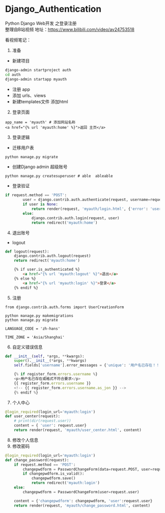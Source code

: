 # Django_Authentication
Python Django Web开发  之登录注册  
整理自B站视频 地址：https://www.bilibili.com/video/av24753518

看视频笔记：

1. 准备
- 新建项目
```sh
django-admin startproject auth
cd auth
django-admin startapp myauth
```
- 注册 app
- 添加 urls、views
- 新建templates文件 添加html
2. 登录页面
```
app_name = 'myauth' # 添加网站名称
<a href="{% url 'myauth:home' %}">返回 主页</a>
```
3. 登录逻辑
- 迁移用户表
```sh
python manage.py migrate
```
- 创建Django admin 超级账号
```
python manage.py createsuperuser # able  ableable
```
- 登录验证
```python
if request.method == 'POST':
        user = django.contrib.auth.authenticate(request, username=request.POST['username'], password=request.POST['password'])
        if user is None:
            return render(request, 'myauth/login.html', {'error': 'userinfo error'})
        else:
            django.contrib.auth.login(request, user)
            return redirect('myauth:home')
```
4. 退出账号
- logout
```python
def logout(request):
    django.contrib.auth.logout(request)
    return redirect('myauth:home')
```
```html
    {% if user.is_authenticated %}
        <a href="{% url 'myauth:logout' %}">退出</a>
    {% else %}
        <a href="{% url 'myauth:login' %}">登录</a>
    {% endif %}
```

5. 注册
```
from django.contrib.auth.forms import UserCreationForm

python manage.py makemigrations
python manage.py migrate

LANGUAGE_CODE = 'zh-hans'

TIME_ZONE = 'Asia/Shanghai'
```
6. 自定义错误信息
```python
def __init__(self, *args, **kwargs):
    super().__init__(*args, **kwargs)
    self.fields['username'].error_messages = {'unique': '用户名已存在！！！', 'invalid': '格式不对！'}
```
```js
    {% if register_form.errors.username %}
    <p>用户名已存在或格式不符合要求</p>
    {{ register_form.errors.username }}
    <!-- {{ register_form.errors.username.as_jon }} -->
    {% endif %}
```
7. 个人中心
```python
@login_required(login_url='myauth:login')
def user_center(request):
    # print(dir(request.user))
    content = { 'user': request.user}
    return render(request, 'myauth/user_center.html', content)
```
8. 修改个人信息
9. 修改密码



```python
@login_required(login_url='myauth:login')
def change_password(request):
    if request.method == 'POST':
        changepwdform = PasswordChangeForm(data=request.POST, user=request.user)
        if changepwdform.is_valid():
            changepwdform.save()
            return redirect('myauth:login')
    else:
        changepwdform = PasswordChangeForm(user=request.user) 

    content = {'changepwdform': changepwdform, 'user':request.user}
    return render(request, 'myauth/change_password.html', content)
```


